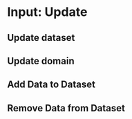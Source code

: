 # Input: Update

## Update dataset

## Update domain

## Add Data to Dataset

## Remove Data from Dataset

